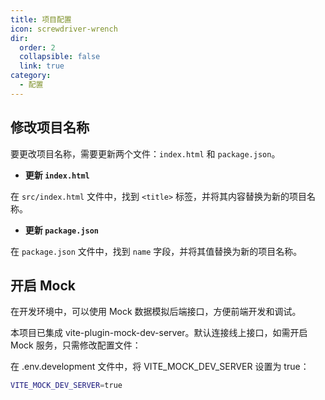 ```yaml
---
title: 项目配置
icon: screwdriver-wrench
dir:
  order: 2
  collapsible: false
  link: true
category:
  - 配置
---
```


## 修改项目名称

要更改项目名称，需要更新两个文件：`index.html` 和 `package.json`。

- **更新 `index.html`**

在 `src/index.html` 文件中，找到 `<title>` 标签，并将其内容替换为新的项目名称。

- **更新 `package.json`**

在 `package.json` 文件中，找到 `name` 字段，并将其值替换为新的项目名称。

## 开启 Mock

在开发环境中，可以使用 Mock 数据模拟后端接口，方便前端开发和调试。

本项目已集成 vite-plugin-mock-dev-server。默认连接线上接口，如需开启 Mock 服务，只需修改配置文件：

在 .env.development 文件中，将 VITE_MOCK_DEV_SERVER 设置为 true：

```bash
VITE_MOCK_DEV_SERVER=true
```
